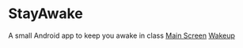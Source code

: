 # StayAwake
A small Android app to keep you awake in class
[Main Screen](https://i.imgur.com/3Jm5D3c.png)
[Wakeup](https://i.imgur.com/53jOfdD.png)
